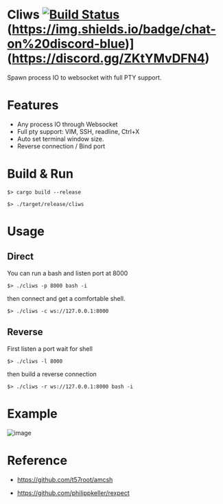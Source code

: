 # Cliws [![Build Status](https://app.travis-ci.com/b23r0/Cliws.svg?branch=main)](https://app.travis-ci.com/b23r0/Cliws) (https://img.shields.io/badge/chat-on%20discord-blue)](https://discord.gg/ZKtYMvDFN4)
Spawn process IO to websocket with full PTY support.

# Features

* Any process IO through Websocket
* Full pty support: VIM, SSH, readline, Ctrl+X
* Auto set terminal window size.
* Reverse connection / Bind port

# Build & Run

`$> cargo build --release`

`$> ./target/release/cliws`

# Usage

## Direct

You can run a bash and listen port at 8000

`$> ./cliws -p 8000 bash -i`

then connect and get a comfortable shell.

`$> ./cliws -c ws://127.0.0.1:8000`

## Reverse

First listen a port wait for shell

`$> ./cliws -l 8000`

then build a reverse connection

`$> ./cliws -r ws://127.0.0.1:8000 bash -i`

# Example

![image]( https://github.com/b23r0/Cliws/blob/main/example/cliws-vim.gif)

# Reference

* https://github.com/t57root/amcsh

* https://github.com/philippkeller/rexpect
